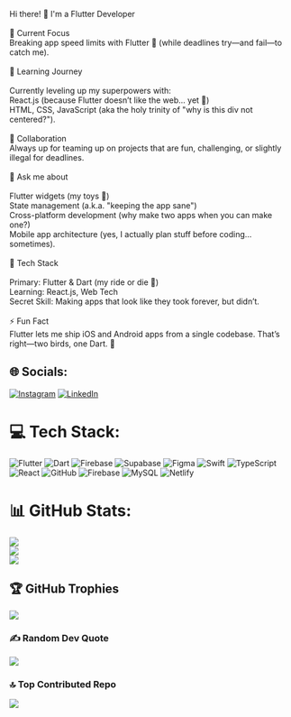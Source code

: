Hi there! 👋 I'm a Flutter Developer<br><br>🔭 Current Focus<br>Breaking app speed limits with Flutter 🚀 (while deadlines try—and fail—to catch me).<br><br>🌱 Learning Journey<br><br>Currently leveling up my superpowers with:<br>React.js (because Flutter doesn’t like the web... yet 👀)<br>HTML, CSS, JavaScript (aka the holy trinity of "why is this div not centered?").<br><br>👯 Collaboration<br>Always up for teaming up on projects that are fun, challenging, or slightly illegal for deadlines.<br><br>💬 Ask me about<br><br>Flutter widgets (my toys 🧸)<br>State management (a.k.a. "keeping the app sane")<br>Cross-platform development (why make two apps when you can make one?)<br>Mobile app architecture (yes, I actually plan stuff before coding… sometimes).<br><br>🚀 Tech Stack<br><br>Primary: Flutter & Dart (my ride or die 💙)<br>Learning: React.js, Web Tech<br>Secret Skill: Making apps that look like they took forever, but didn’t.<br><br>⚡ Fun Fact<br>Flutter lets me ship iOS and Android apps from a single codebase. That’s right—two birds, one Dart. 🎯


## 🌐 Socials:
[![Instagram](https://img.shields.io/badge/Instagram-%23E4405F.svg?logo=Instagram&logoColor=white)](https://instagram.com/luvemani) [![LinkedIn](https://img.shields.io/badge/LinkedIn-%230077B5.svg?logo=linkedin&logoColor=white)](https://linkedin.com/in/imran-maani) 

# 💻 Tech Stack:
![Flutter](https://img.shields.io/badge/Flutter-%2302569B.svg?style=plastic&logo=Flutter&logoColor=white) ![Dart](https://img.shields.io/badge/dart-%230175C2.svg?style=plastic&logo=dart&logoColor=white) ![Firebase](https://img.shields.io/badge/firebase-%23039BE5.svg?style=plastic&logo=firebase) ![Supabase](https://img.shields.io/badge/Supabase-3ECF8E?style=plastic&logo=supabase&logoColor=white) ![Figma](https://img.shields.io/badge/figma-%23F24E1E.svg?style=plastic&logo=figma&logoColor=white) ![Swift](https://img.shields.io/badge/swift-F54A2A?style=plastic&logo=swift&logoColor=white) ![TypeScript](https://img.shields.io/badge/typescript-%23007ACC.svg?style=plastic&logo=typescript&logoColor=white) ![React](https://img.shields.io/badge/react-%2320232a.svg?style=plastic&logo=react&logoColor=%2361DAFB) ![GitHub](https://img.shields.io/badge/github-%23121011.svg?style=plastic&logo=github&logoColor=white) ![Firebase](https://img.shields.io/badge/firebase-a08021?style=plastic&logo=firebase&logoColor=ffcd34) ![MySQL](https://img.shields.io/badge/mysql-4479A1.svg?style=plastic&logo=mysql&logoColor=white) ![Netlify](https://img.shields.io/badge/netlify-%23000000.svg?style=plastic&logo=netlify&logoColor=#00C7B7)
# 📊 GitHub Stats:
![](https://github-readme-stats.vercel.app/api?username=MANI821&theme=dark&hide_border=false&include_all_commits=true&count_private=true)<br/>
![](https://nirzak-streak-stats.vercel.app/?user=MANI821&theme=dark&hide_border=false)<br/>
![](https://github-readme-stats.vercel.app/api/top-langs/?username=MANI821&theme=dark&hide_border=false&include_all_commits=true&count_private=true&layout=compact)

## 🏆 GitHub Trophies
![](https://github-profile-trophy.vercel.app/?username=MANI821&theme=gruvbox&no-frame=true&no-bg=false&margin-w=4)

### ✍️ Random Dev Quote
![](https://quotes-github-readme.vercel.app/api?type=horizontal&theme=merko)

### 🔝 Top Contributed Repo
![](https://github-contributor-stats.vercel.app/api?username=MANI821&limit=5&theme=dark&combine_all_yearly_contributions=true)

<!-- Proudly created with GPRM ( https://gprm.itsvg.in ) -->

